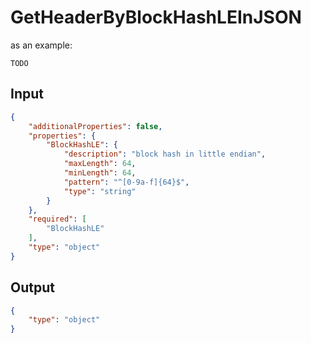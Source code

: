 # GetHeaderByBlockHashLEInJSON

as an example:

```
TODO
```


## Input

```json
{
    "additionalProperties": false,
    "properties": {
        "BlockHashLE": {
            "description": "block hash in little endian",
            "maxLength": 64,
            "minLength": 64,
            "pattern": "^[0-9a-f]{64}$",
            "type": "string"
        }
    },
    "required": [
        "BlockHashLE"
    ],
    "type": "object"
}
```

## Output

```json
{
    "type": "object"
}
```

